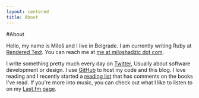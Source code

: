 ```yaml
---
layout: centered
title: About
---
```


#About

Hello, my name is Miloš and I live in Belgrade. I am currently writing Ruby at [Rendered Text](http://renderedtext.com). You can reach me at [me at miloshadzic dot com](mailto:me@miloshadzic.com).

I write something pretty much every day on [Twitter](https://twitter.com/#!/miloshadzic), Usually about software development or design. I use [GitHub](http://github.com/miloshadzic) to host my code and this blog. I love reading and I recently started a [reading list](/reading) that has comments on the books I've read. If you're more into music, you can check out what I like to listen to on my [Last.fm page](http://last.fm/user/nagnatron).